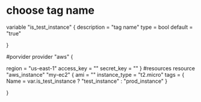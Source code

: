 # choose tag name
variable "is_test_instance" {
    description = "tag name"
    type = bool
    default = "true"
  
}

#porvider 
provider "aws" {

  region = "us-east-1"
  access_key = ""
  secret_key = ""
}
#resources
resource "aws_instance" "my-ec2" {
    ami = ""
    instance_type = "t2.micro"
    tags = {
      Name = var.is_test_instance ? "test_instance" : "prod_instance"
    }
  
}

